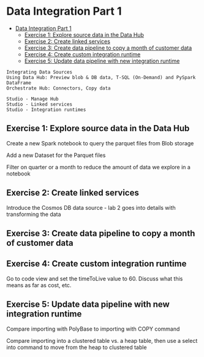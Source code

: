 # Data Integration Part 1

- [Data Integration Part 1](#data-integration-part-1)
  - [Exercise 1: Explore source data in the Data Hub](#exercise-1-explore-source-data-in-the-data-hub)
  - [Exercise 2: Create linked services](#exercise-2-create-linked-services)
  - [Exercise 3: Create data pipeline to copy a month of customer data](#exercise-3-create-data-pipeline-to-copy-a-month-of-customer-data)
  - [Exercise 4: Create custom integration runtime](#exercise-4-create-custom-integration-runtime)
  - [Exercise 5: Update data pipeline with new integration runtime](#exercise-5-update-data-pipeline-with-new-integration-runtime)

```
Integrating Data Sources
Using Data Hub: Preview blob & DB data, T-SQL (On-Demand) and PySpark DataFrame
Orchestrate Hub: Connectors, Copy data

Studio - Manage Hub
Studio - Linked services
Studio - Integration runtimes
```

## Exercise 1: Explore source data in the Data Hub

Create a new Spark notebook to query the parquet files from Blob storage

Add a new Dataset for the Parquet files

Filter on quarter or a month to reduce the amount of data we explore in a notebook

## Exercise 2: Create linked services

Introduce the Cosmos DB data source - lab 2 goes into details with transforming the data

## Exercise 3: Create data pipeline to copy a month of customer data

## Exercise 4: Create custom integration runtime

Go to code view and set the timeToLive value to 60. Discuss what this means as far as cost, etc.

## Exercise 5: Update data pipeline with new integration runtime

Compare importing with PolyBase to importing with COPY command

Compare importing into a clustered table vs. a heap table, then use a select into command to move from the heap to clustered table